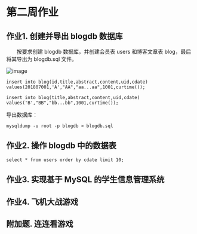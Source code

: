 # 第二周作业

## 作业1. 创建并导出 blogdb 数据库
　　按要求创建 blogdb 数据库，并创建会员表 users 和博客文章表 blog，最后将其导出为 blogdb.sql 文件。

![image](https://gitee.com/luhuadong/Python_Learning/raw/master/2nd_week/homework/images/2nd_week_homework_1.png)


```
insert into blog(id,title,abstract,content,uid,cdate) values(201807001,'A',"AA","aa...aa",1001,curtime());
```

```
insert into blog(title,abstract,content,uid,cdate) values('B',"BB","bb...bb",1001,curtime());
```

导出数据库：
```
mysqldump -u root -p blogdb > blogdb.sql
```


## 作业2. 操作 blogdb 中的数据表

```
select * from users order by cdate limit 10;
```


## 作业3. 实现基于 MySQL 的学生信息管理系统


## 作业4. 飞机大战游戏


## 附加题. 连连看游戏
